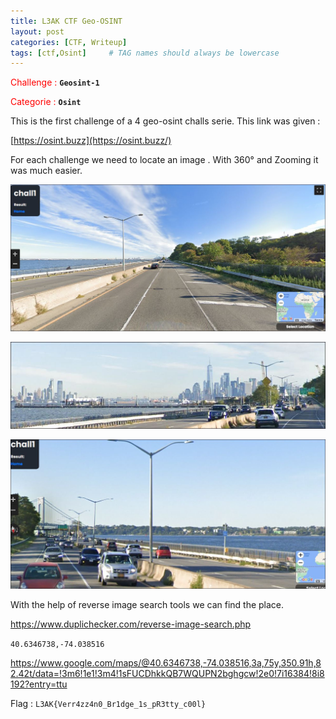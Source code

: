 ```yaml
---
title: L3AK CTF Geo-OSINT
layout: post
categories: [CTF, Writeup]
tags: [ctf,Osint]     # TAG names should always be lowercase
---
```

<span style="color:red">Challenge : </span> **`Geosint-1`**

<span style="color:red">Categorie : </span> **`Osint`**

This is the first challenge of a 4 geo-osint challs serie. This link was given :

[https://osint.buzz](https://osint.buzz/) 

For each challenge we need to locate an image . With 360° and Zooming it was much easier.

![1.JPG](/images/1.JPG)

![3.jpg](/images/3.jpg)

![4.jpg](/images/4.jpg)

With the help of reverse image search tools we can find the place.

https://www.duplichecker.com/reverse-image-search.php

`40.6346738,-74.038516`

https://www.google.com/maps/@40.6346738,-74.038516,3a,75y,350.91h,82.42t/data=!3m6!1e1!3m4!1sFUCDhkkQB7WQUPN2bghgcw!2e0!7i16384!8i8192?entry=ttu

Flag : `L3AK{Verr4zz4n0_Br1dge_1s_pR3tty_c00l}`

